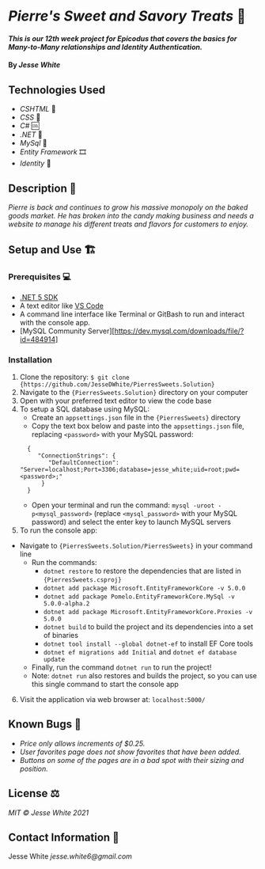 # _Pierre's Sweet and Savory Treats_ 🍭
#### _This is our 12th week project for Epicodus that covers the basics for Many-to-Many relationships and Identity Authentication._
#### By _Jesse White_
## Technologies Used
* _CSHTML_ 📝
* _CSS_ 🎨
* _C#_ 🆒
* _.NET_ 🥅
* _MySql_ 💽
* _Entity Framework_ 🎞
* _Identity_ 🔐
## Description 📜
_Pierre is back and continues to grow his massive monopoly on the baked goods market. He has broken into the candy making business and needs a website to manage his different treats and flavors for customers to enjoy._
## Setup and Use 🏗

### Prerequisites 💻

- [.NET 5 SDK](https://dotnet.microsoft.com/download/dotnet/5.0)
- A text editor like [VS Code](https://code.visualstudio.com/)
- A command line interface like Terminal or GitBash to run and interact with the console app.
- [MySQL Community Server][https://dev.mysql.com/downloads/file/?id=484914]

### Installation

1. Clone the repository: `$ git clone {https://github.com/JesseDWhite/PierresSweets.Solution}`
2. Navigate to the `{PierresSweets.Solution}` directory on your computer
3. Open with your preferred text editor to view the code base
4. To setup a SQL database using MySQL:
   - Create an `appsettings.json` file in the `{PierresSweets}` directory
   - Copy the text box below and paste into the `appsettings.json` file, replacing `<password>` with your MySQL password:
   ```
     {
        "ConnectionStrings": {
           "DefaultConnection": "Server=localhost;Port=3306;database=jesse_white;uid=root;pwd=<password>;"
         }
     }
   ```
   - Open your terminal and run the command: `mysql -uroot -p<mysql_password>` (replace `<mysql_password>` with your MySQL password) and select the enter key to launch MySQL servers
5. To run the console app:
 - Navigate to `{PierresSweets.Solution/PierresSweets}` in your command line
   - Run the commands:
     - `dotnet restore` to restore the dependencies that are listed in `{PierresSweets.csproj}`
     - `dotnet add package Microsoft.EntityFrameworkCore -v 5.0.0`
     - `dotnet add package Pomelo.EntityFrameworkCore.MySql -v 5.0.0-alpha.2`
     - `dotnet add package Microsoft.EntityFrameworkCore.Proxies -v 5.0.0`
     - `dotnet build` to build the project and its dependencies into a set of binaries
     - `dotnet tool install --global dotnet-ef` to install EF Core tools
     - `dotnet ef migrations add Initial` and `dotnet ef database update`
   - Finally, run the command `dotnet run` to run the project!
   - Note: `dotnet run` also restores and builds the project, so you can use this single command to start the console app
6. Visit the application via web browser at: `localhost:5000/`
## Known Bugs 🐛
* _Price only allows increments of $0.25._
* _User favorites page does not show favorites that have been added._
* _Buttons on some of the pages are in a bad spot with their sizing and position._
## License ⚖
_MIT © Jesse White 2021_
## Contact Information 🤳
Jesse White _jesse.white6@gmail.com_